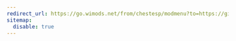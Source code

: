 ```yaml
---
redirect_url: https://go.wimods.net/from/chestesp/modmenu?to=https://github.com/Wurst-Imperium/ChestESP
sitemap:
  disable: true
---
```

